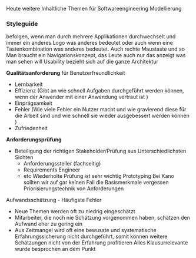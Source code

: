 Heute weitere Inhaltliche Themen für Softwareengineering 
Modellierung
### Styleguide 
befolgen, wenn man durch mehrere Applikationen durchwechselt und immer ein anderes Logo was anderes bedeutet oder auch wenn eine Tastenkombination was anderes bedeutet.
Auch rechte Maustaste und so 
Man braucht ein Navigationskonzept, das Leute auch nur das anzeigt was man sehen will 
Usability bezieht sich auf die ganze Architektur 

**Qualitätsanforderung** für Benutzerfreundlichkeit
- Lernbarkeit
- Effizienz (Gibt an wie schnell Aufgaben durchgeführt werden können, wenn der Anwender mit einer Anwendung vertraut ist )
- Einprägsamkeit
- Fehler (Wie viele Fehler ein Nutzer macht und wie gravierend diese für die Arbeit sind und wie schnell sie wieder ausgebessert werden können )
- Zufriedenheit

**Anforderungsprüfung**
- Beteiligung der richtigen Stakeholder/Prüfung aus Unterschiedlichsten Sichten
	- Anforderungssteller (fachseitig)
	- Requirements Engineer 
	- etc
Wiederholte Prüfung ist sehr wichtig 
Prototyping 
Bei Kano sollten wir auf gar keinen Fall die Basismerkmale vergessen 
Priorisierungstechnik von Anforderungen 

Aufwandsschätzung - Häufigste Fehler
- Neue Themen werden oft zu niedrig eingeschätzt
- Mitarbeiter, die noch nie Schätzung vorgenommen haben, schätzen den Aufwand eher zu gering ein
- Aus Zeitmangel wird oft eine bewusste und systematische Erfahrungssicherung nicht durchgeführt, somit können weitere Schätzungen nicht von der Erfahrung profitieren
Alles Klausurrelevante wurde besprochen an dem Punkt



